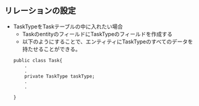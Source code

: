 ## リレーションの設定
* TaskTypeをTaskテーブルの中に入れたい場合
	* TaskのentityのフィールドにTaskTypeのフィールドを作成する
	* 以下のようにすることで、エンティティにTaskTypeのすべてのデータを持たせることができる。	
	```
	public class Task{
		.
		.
		private TaskType taskType;
		.
		.

	}
	```